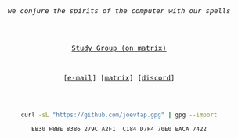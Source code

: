 <div align="center">

<pre><i>we conjure the spirits of the computer with our spells</i></pre>

<h2></h2><br>

<p align="center">
    <samp>
      <a href="https://matrix.to/#/!zjltNbJrraUpegakaq:matrix.org">Study Group (on matrix)</a>
    </samp>
</p>
<br>

<p align="center">
    <samp>
      [<a href="mailto:joelvtorres2024@gmail.com">e-mail</a>]
      [<a href="https://matrix.to/#/@joevtap0:matrix.org">matrix</a>]
      [<a href="https://discord.com/channels/@me/227557274091126785">discord</a>]
    </samp>
</p>

<h2></h2><br>

```sh
curl -sL "https://github.com/joevtap.gpg" | gpg --import
```

```console
EB30 F8BE 8386 279C A2F1  C184 D7F4 70E0 EACA 7422
```
</div>
